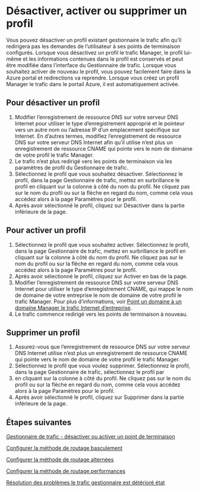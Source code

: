 <properties
   pageTitle="Désactiver, activer ou supprimer un profil le trafic Manager | Microsoft Azure"
   description="Cet article vous aidera à travailler avec les profils de votre gestionnaire de trafic."
   services="traffic-manager"
   documentationCenter="na"
   authors="sdwheeler"
   manager="carmonm"
   editor="tysonn" />
<tags
   ms.service="traffic-manager"
   ms.devlang="na"
   ms.topic="article"
   ms.tgt_pltfrm="na"
   ms.workload="infrastructure-services"
   ms.date="10/18/2016"
   ms.author="sewhee" />
<!-- repub for nofollow -->

# <a name="disable-enable-or-delete-a-profile"></a>Désactiver, activer ou supprimer un profil


Vous pouvez désactiver un profil existant gestionnaire le trafic afin qu’il redirigera pas les demandes de l’utilisateur à ses points de terminaison configurés. Lorsque vous désactivez un profil le trafic Manager, le profil lui-même et les informations contenues dans le profil est conservés et peut être modifiée dans l’interface du Gestionnaire de trafic. Lorsque vous souhaitez activer de nouveau le profil, vous pouvez facilement faire dans la Azure portal et redirections va reprendre. Lorsque vous créez un profil Manager le trafic dans le portail Azure, il est automatiquement activée.

## <a name="to-disable-a-profile"></a>Pour désactiver un profil

1. Modifier l’enregistrement de ressource DNS sur votre serveur DNS Internet pour utiliser le type d’enregistrement approprié et le pointeur vers un autre nom ou l’adresse IP d’un emplacement spécifique sur Internet. En d’autres termes, modifiez l’enregistrement de ressource DNS sur votre serveur DNS Internet afin qu’il utilise n’est plus un enregistrement de ressource CNAME qui pointe vers le nom de domaine de votre profil le trafic Manager.
1. Le trafic n’est plus redirigé vers les points de terminaison via les paramètres de profil du Gestionnaire de trafic.
1. Sélectionnez le profil que vous souhaitez désactiver. Sélectionnez le profil, dans la page Gestionnaire de trafic, mettez en surbrillance le profil en cliquant sur la colonne à côté du nom du profil. Ne cliquez pas sur le nom du profil ou sur la flèche en regard du nom, comme cela vous accédez alors à la page Paramètres pour le profil.
1. Après avoir sélectionné le profil, cliquez sur Désactiver dans la partie inférieure de la page.

## <a name="to-enable-a-profile"></a>Pour activer un profil

1. Sélectionnez le profil que vous souhaitez activer. Sélectionnez le profil, dans la page Gestionnaire de trafic, mettez en surbrillance le profil en cliquant sur la colonne à côté du nom du profil. Ne cliquez pas sur le nom du profil ou sur la flèche en regard du nom, comme cela vous accédez alors à la page Paramètres pour le profil.
1. Après avoir sélectionné le profil, cliquez sur Activer en bas de la page.
1. Modifier l’enregistrement de ressource DNS sur votre serveur DNS Internet pour utiliser le type d’enregistrement CNAME, qui mappe le nom de domaine de votre entreprise le nom de domaine de votre profil le trafic Manager. Pour plus d’informations, voir [Point un domaine à un domaine Manager le trafic Internet d’entreprise](traffic-manager-point-internet-domain.md).
1. Le trafic commence redirigé vers les points de terminaison à nouveau.

## <a name="delete-a-profile"></a>Supprimer un profil


1. Assurez-vous que l’enregistrement de ressource DNS sur votre serveur DNS Internet utilise n’est plus un enregistrement de ressource CNAME qui pointe vers le nom de domaine de votre profil le trafic Manager.
1. Sélectionnez le profil que vous voulez supprimer. Sélectionnez le profil, dans la page Gestionnaire de trafic, sélectionnez le profil par
1. en cliquant sur la colonne à côté du profil. Ne cliquez pas sur le nom du profil ou sur la flèche en regard du nom, comme cela vous accédez alors à la page Paramètres pour le profil.
1. Après avoir sélectionné le profil, cliquez sur Supprimer dans la partie inférieure de la page.

## <a name="next-steps"></a>Étapes suivantes

[Gestionnaire de trafic - désactiver ou activer un point de terminaison](disable-or-enable-an-endpoint.md)

[Configurer la méthode de routage basculement](traffic-manager-configure-failover-routing-method.md)

[Configurer la méthode de routage alternées](traffic-manager-configure-round-robin-routing-method.md)

[Configurer la méthode de routage performances](traffic-manager-configure-performance-routing-method.md)

[Résolution des problèmes le trafic gestionnaire est détérioré état](traffic-manager-troubleshooting-degraded.md)

